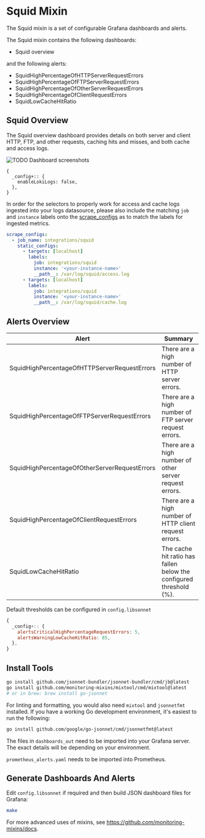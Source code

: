 # Squid Mixin

The Squid mixin is a set of configurable Grafana dashboards and alerts.

The Squid mixin contains the following dashboards:

- Squid overview

and the following alerts:

- SquidHighPercentageOfHTTPServerRequestErrors
- SquidHighPercentageOfFTPServerRequestErrors
- SquidHighPercentageOfOtherServerRequestErrors
- SquidHighPercentageOfClientRequestErrors
- SquidLowCacheHitRatio

## Squid Overview

The Squid overview dashboard provides details on both server and client HTTP, FTP, and other requests, caching hits and misses, and both cache and access logs.

![TODO Dashboard screenshots]()

```
{
  _config+:: {
    enableLokiLogs: false,
  },
}
```

In order for the selectors to properly work for access and cache logs ingested into your logs datasource, please also include the matching `job` and `instance` labels onto the [scrape_configs](https://grafana.com/docs/loki/latest/clients/promtail/configuration/#scrape_configs) as to match the labels for ingested metrics.

```yaml
scrape_configs:
  - job_name: integrations/squid
    static_configs:
      - targets: [localhost]
        labels:
          job: integrations/squid
          instance: '<your-instance-name>'
          __path__: /var/log/squid/access.log
      - targets: [localhost]
        labels:
          job: integrations/squid
          instance: '<your-instance-name>'
          __path__: /var/log/squid/cache.log
```

## Alerts Overview


| Alert                               | Summary                                                                         |
|-------------------------------------|---------------------------------------------------------------------------------|
| SquidHighPercentageOfHTTPServerRequestErrors             | There are a high number of HTTP server errors.                      |
| SquidHighPercentageOfFTPServerRequestErrors                | There are a high number of FTP server request errors.                         |
| SquidHighPercentageOfOtherServerRequestErrors | There are a high number of other server request errors. |
| SquidHighPercentageOfClientRequestErrors   | There are a high number of HTTP client request errors.                         |
| SquidLowCacheHitRatio     | The cache hit ratio has fallen below the configured threshold (%).                         |


Default thresholds can be configured in `config.libsonnet`

```js
{
  _config+:: {
    alertsCriticalHighPercentageRequestErrors: 5,
    alertsWarningLowCacheHitRatio: 85,
  },
}
```

## Install Tools

```bash
go install github.com/jsonnet-bundler/jsonnet-bundler/cmd/jb@latest
go install github.com/monitoring-mixins/mixtool/cmd/mixtool@latest
# or in brew: brew install go-jsonnet
```

For linting and formatting, you would also need `mixtool` and `jsonnetfmt` installed. If you
have a working Go development environment, it's easiest to run the following:

```bash
go install github.com/google/go-jsonnet/cmd/jsonnetfmt@latest
```

The files in `dashboards_out` need to be imported
into your Grafana server. The exact details will be depending on your environment.

`prometheus_alerts.yaml` needs to be imported into Prometheus.

## Generate Dashboards And Alerts

Edit `config.libsonnet` if required and then build JSON dashboard files for Grafana:

```bash
make
```

For more advanced uses of mixins, see
https://github.com/monitoring-mixins/docs.
